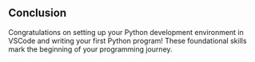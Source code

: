 ## Conclusion

Congratulations on setting up your Python development environment in VSCode and writing your first Python program! These foundational skills mark the beginning of your programming journey.